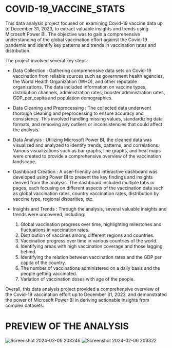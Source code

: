 # COVID-19_VACCINE_STATS

This data analysis project focused on examining Covid-19 vaccine data up to December 31, 2023, to extract valuable insights and trends using Microsoft Power BI. The objective was to gain a comprehensive understanding of the global vaccination effort against the Covid-19 pandemic and identify key patterns and trends in vaccination rates and distribution.

The project involved several key steps:

- Data Collection : Gathering comprehensive data sets on Covid-19 vaccination from reliable sources such as government health agencies, the World Health Organization (WHO), and other reputable organizations. The data included information on vaccine types, distribution channels, administration rates, booster administration rates, GDP_per_capita and population demographics.

- Data Cleaning and Preprocessing : The collected data underwent thorough cleaning and preprocessing to ensure accuracy and consistency. This involved handling missing values, standardizing data formats, and removing any outliers or inconsistencies that could affect the analysis.

- Data Analysis : Utilizing Microsoft Power BI, the cleaned data was visualized and analyzed to identify trends, patterns, and correlations. Various visualizations such as bar graphs, line graphs, and heat maps were created to provide a comprehensive overview of the vaccination landscape.

- Dashboard Creation : A user-friendly and interactive dashboard was developed using Power BI to present the key findings and insights derived from the analysis. The dashboard included multiple tabs or pages, each focusing on different aspects of the vaccination data such as global vaccination rates, country vaccination rates, distribution by vaccine type, regional disparities, etc.

- Insights and Trends : Through the analysis, several valuable insights and trends were uncovered, including:

   1. Global vaccination progress over time, highlighting milestones and fluctuations in vaccination rates.
   2. Distribution of vaccines among different regions and countries.
   3. Vaccination progress over time in various countries of the world.
   4. Identifying areas with high vaccination coverage and those lagging behind.
   5. Identifying the relation between vaccination rates and the GDP per capita of the country.
   6. The number of vaccinations administered on a daily basis and the people getting vaccinated.
   7. Variation of vaccination doses with age of the people.

   
Overall, this data analysis project provided a comprehensive overview of the Covid-19 vaccination effort up to December 31, 2023, and demonstrated the power of Microsoft Power BI in deriving actionable insights from complex datasets.

# PREVIEW OF THE ANALYSIS
![Screenshot 2024-02-06 203246](https://github.com/Sniperex/COVID-19_VACCINE_STATS/assets/52499633/dad75473-34a6-4aa0-8340-c3c312090dc8)
![Screenshot 2024-02-06 203322](https://github.com/Sniperex/COVID-19_VACCINE_STATS/assets/52499633/c0a236fd-1780-4eb1-8ade-278a76e7a762)


